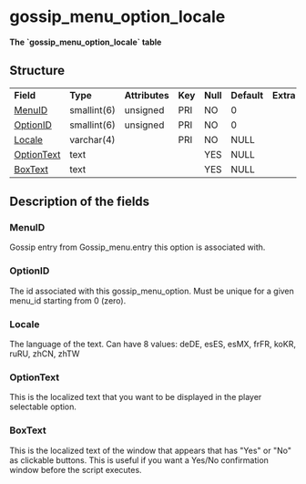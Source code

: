 # gossip\_menu\_option\_locale

**The \`gossip\_menu\_option\_locale\` table**

## Structure

|                           |              |                |         |          |             |           |             |
|---------------------------|--------------|----------------|---------|----------|-------------|-----------|-------------|
| **Field**                 | **Type**     | **Attributes** | **Key** | **Null** | **Default** | **Extra** | **Comment** |
| [MenuID](#menuid)         | smallint(6)  | unsigned       | PRI     | NO       | 0           |           |             |
| [OptionID](#optionid)     | smallint(6)  | unsigned       | PRI     | NO       | 0           |           |             |
| [Locale](#locale)         | varchar(4)   |                | PRI     | NO       | NULL        |           |             |
| [OptionText](#optiontext) | text         |                |         | YES      | NULL        |           |             |
| [BoxText](#boxtext)       | text         |                |         | YES      | NULL        |           |             |

## Description of the fields

### MenuID

Gossip entry from Gossip\_menu.entry this option is associated with.

### OptionID

The id associated with this gossip\_menu\_option. Must be unique for a given menu\_id starting from 0 (zero).

### Locale

The language of the text.
Can have 8 values: deDE, esES, esMX, frFR, koKR, ruRU, zhCN, zhTW

### OptionText

This is the localized text that you want to be displayed in the player selectable option.

### BoxText

This is the localized text of the window that appears that has "Yes" or "No" as clickable buttons. This is useful if you want a Yes/No confirmation window before the script executes.
